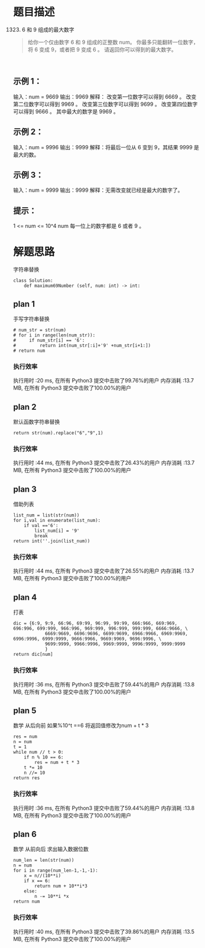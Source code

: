 # 题目描述

1323. 6 和 9 组成的最大数字

> 给你一个仅由数字 6 和 9 组成的正整数 num。
> 你最多只能翻转一位数字，将 6 变成 9，或者把 9 变成 6 。
> 请返回你可以得到的最大数字。

 
## 示例 1：

输入：num = 9669
输出：9969
解释：
改变第一位数字可以得到 6669 。
改变第二位数字可以得到 9969 。
改变第三位数字可以得到 9699 。
改变第四位数字可以得到 9666 。
其中最大的数字是 9969 。

## 示例 2：

输入：num = 9996
输出：9999
解释：将最后一位从 6 变到 9，其结果 9999 是最大的数。

## 示例 3：

输入：num = 9999
输出：9999
解释：无需改变就已经是最大的数字了。
 

## 提示：

1 <= num <= 10^4
num 每一位上的数字都是 6 或者 9 。


# 解题思路
字符串替换

```
class Solution:
    def maximum69Number (self, num: int) -> int:
```

## plan 1
手写字符串替换
```
# num_str = str(num)
# for i in range(len(num_str)):
#     if num_str[i] == '6':
#         return int(num_str[:i]+'9' +num_str[i+1:])
# return num
```
### 执行效率
执行用时 :20 ms, 在所有 Python3 提交中击败了99.76%的用户
内存消耗 :13.7 MB, 在所有 Python3 提交中击败了100.00%的用户

## plan 2
默认函数字符串替换
```
return str(num).replace("6","9",1)
```
### 执行效率
执行用时 :44 ms, 在所有 Python3 提交中击败了26.43%的用户
内存消耗 :13.7 MB, 在所有 Python3 提交中击败了100.00%的用户

## plan 3
借助列表
```
list_num = list(str(num))
for i,val in enumerate(list_num):
	if val =='6':
		list_num[i] = '9'
		break
return int(''.join(list_num))
```
### 执行效率
执行用时 :44 ms, 在所有 Python3 提交中击败了26.55%的用户
内存消耗 :13.7 MB, 在所有 Python3 提交中击败了100.00%的用户

## plan 4
打表
```
dic = {6:9, 9:9, 66:96, 69:99, 96:99, 99:99, 666:966, 669:969, 696:996, 699:999, 966:996, 969:999, 996:999, 999:999, 6666:9666, \
            6669:9669, 6696:9696, 6699:9699, 6966:9966, 6969:9969, 6996:9996, 6999:9999, 9666:9966, 9669:9969, 9696:9996, \
            9699:9999, 9966:9996, 9969:9999, 9996:9999, 9999:9999
            }
return dic[num]
```
### 执行效率
执行用时 :36 ms, 在所有 Python3 提交中击败了59.44%的用户
内存消耗 :13.8 MB, 在所有 Python3 提交中击败了100.00%的用户

## plan 5
数学 从后向前 如果%10^t ==6 将返回值修改为num + t * 3
```
res = num
n = num
t = 1
while num // t > 0:  
	if n % 10 == 6:
		res = num + t * 3
	t *= 10
	n //= 10
return res
```
### 执行效率
执行用时 :36 ms, 在所有 Python3 提交中击败了59.44%的用户
内存消耗 :13.8 MB, 在所有 Python3 提交中击败了100.00%的用户

## plan 6
数学 从前向后 求出输入数据位数 
```
num_len = len(str(num))
n = num
for i in range(num_len-1,-1,-1):
	x = n//(10**i)
	if x == 6:
		return num + 10**i*3
	else:
		n -= 10**i *x
return num
```
### 执行效率
执行用时 :40 ms, 在所有 Python3 提交中击败了39.86%的用户
内存消耗 :13.5 MB, 在所有 Python3 提交中击败了100.00%的用户
